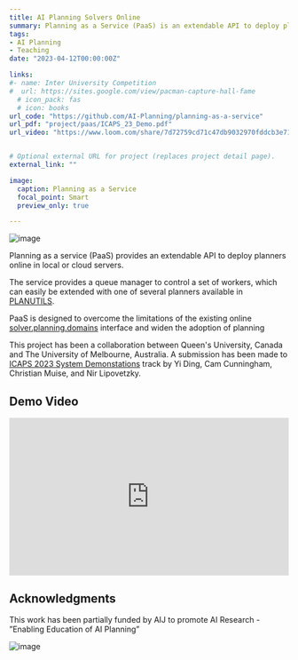 ```yaml
---
title: AI Planning Solvers Online
summary: Planning as a Service (PaaS) is an extendable API to deploy planners online in local or cloud servers
tags:
- AI Planning
- Teaching
date: "2023-04-12T00:00:00Z"

links:
#- name: Inter University Competition
#  url: https://sites.google.com/view/pacman-capture-hall-fame
  # icon_pack: fas
  # icon: books
url_code: "https://github.com/AI-Planning/planning-as-a-service"
url_pdf: "project/paas/ICAPS_23_Demo.pdf"
url_video: "https://www.loom.com/share/7d72759cd71c47db9032970fddcb3e71"


# Optional external URL for project (replaces project detail page).
external_link: ""

image:
  caption: Planning as a Service
  focal_point: Smart
  preview_only: true

---
```

![image](/project/paas/featured.png)

Planning as a service (PaaS) provides an extendable API to deploy planners online in local or cloud servers. 

The service provides a queue manager to control a set of workers, which can easily be extended with one of several planners available in [PLANUTILS](https://github.com/AI-Planning/planutils). 

PaaS is designed to overcome the limitations of the existing online [solver.planning.domains](solver.planning.domains) interface and widen the adoption of planning

This project has been a collaboration between Queen's University, Canada and The University of Melbourne, Australia. A submission has been made to [ICAPS 2023 System Demonstations](https://icaps23.icaps-conference.org/) track by Yi Ding, Cam Cunningham, Christian Muise, and Nir Lipovetzky. 

## Demo Video 
<div style="position: relative; padding-bottom: 56.25%; height: 0;"><iframe src="https://www.loom.com/embed/7d72759cd71c47db9032970fddcb3e71" frameborder="0" webkitallowfullscreen mozallowfullscreen allowfullscreen style="position: absolute; top: 0; left: 0; width: 100%; height: 100%;"></iframe></div>

## Acknowledgments

This work has been partially funded by AIJ to promote AI Research - ”Enabling Education of AI Planning”

![image](/project/paas/AIJ_Cover.jpg)